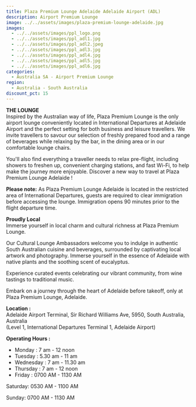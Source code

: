 ```yaml
---
title: Plaza Premium Lounge Adelaide Adelaide Airport (ADL)
description: Airport Premium Lounge
image: ../../assets/images/plaza-premium-lounge-adelaide.jpg
images:
  - ../../assets/images/ppl_logo.png
  - ../../assets/images/ppl_adl1.jpg
  - ../../assets/images/ppl_adl2.jpeg
  - ../../assets/images/ppl_adl3.jpg
  - ../../assets/images/ppl_adl4.jpg
  - ../../assets/images/ppl_adl5.jpg
  - ../../assets/images/ppl_adl6.jpg
categories:
  - Australia SA - Airport Premium Lounge
region:
  - Australia - South Australia
discount_pct: 15
---
```

**THE LOUNGE**\
Inspired by the Australian way of life, Plaza Premium Lounge is the only airport lounge conveniently located in International Departures at Adelaide Airport and the perfect setting for both business and leisure travellers. We invite travellers to savour our selection of freshly prepared food and a range of beverages while relaxing by the bar, in the dining area or in our comfortable lounge chairs.

You'll also find everything a traveller needs to relax pre-flight, including showers to freshen up, convenient charging stations, and fast Wi-Fi, to help make the journey more enjoyable. Discover a new way to travel at Plaza Premium Lounge Adelaide !

**Please note:** As Plaza Premium Lounge Adelaide is located in the restricted area of International Departures, guests are required to clear immigration before accessing the lounge. Immigration opens 90 minutes prior to the flight departure time.

**Proudly Local**\
Immerse yourself in local charm and cultural richness at Plaza Premium Lounge.

Our Cultural Lounge Ambassadors welcome you to indulge in authentic South Australian cuisine and beverages, surrounded by captivating local artwork and photography. Immerse yourself in the essence of Adelaide with native plants and the soothing scent of eucalyptus.

Experience curated events celebrating our vibrant community, from wine tastings to traditional music.

Embark on a journey through the heart of Adelaide before takeoff, only at Plaza Premium Lounge, Adelaide.

**Location :**\
Adelaide Airport Terminal, Sir Richard Williams Ave, 5950, South Australia, Australia\
(Level 1, International Departures Terminal 1, Adelaide Airport)

**Operating Hours :**

* Monday : 7 am - 12 noon
* Tuesday : 5.30 am - 11 am
* Wednesday : 7 am - 11.30 am
* Thursday : 7 am - 12 noon
* Friday : 0700 AM - 1130 AM

Saturday: 0530 AM - 1100 AM

Sunday: 0700 AM - 1130 AM
